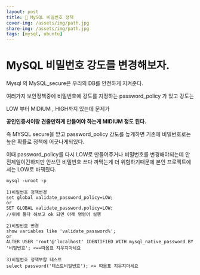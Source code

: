```yaml
---
layout: post
title: 🔑 MySQL 비밀번호 정책
cover-img: /assets/img/path.jpg
share-img: /assets/img/path.jpg
tags: [mysql, ubuntu]
---
```


# MySQL 비밀번호 강도를 변경해보자.

Mysql 의 MySQL_secure은 우리의 DB를 안전하게 지켜준다.

여러가지 보안정책중에 비밀번호에 강도를 지정하는 password_policy 가 있고 강도는

LOW 부터 MIDIUM , HIGH까지 있는데 문제가

**공인인증서이랑 견줄만하게 만들어야 하는게 MIDIUM 정도 된다.**

즉 MYSQL secure을 받고 password_policy 강도를 높게하면 기존에 비밀번호로는 높은 확률로 정책에 어긋나게되있다.

이때 password_policy를 다시 LOW로 만들어주거나 비밀번호를 변경해야되는데 안전제일이긴하지만 안쓰던 비밀번호 쓰다 까먹는게 더 위험하기때문에 본인 프로젝트에서는 LOW로 바꿔줬다.

```linux
mysql -uroot -p

1)비밀번호 정책변경
set global validate_password_policy=LOW;
or
SET GLOBAL validate_password.policy=LOW;
//위에 둘다 해보고 ok 되면 아래 명령어 실행

2)비밀번호 변경
show variables like 'validate_password%';
or
ALTER USER 'root'@'localhost' IDENTIFIED WITH mysql_native_password BY '비밀번호'; <==따옴표 지우지마세요

3)비밀번호 정책부합 테스트
select password('테스트비밀번호'); <= 따옴표 지우지마세요

```



